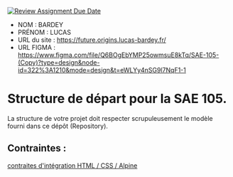 [![Review Assignment Due Date](https://classroom.github.com/assets/deadline-readme-button-24ddc0f5d75046c5622901739e7c5dd533143b0c8e959d652212380cedb1ea36.svg)](https://classroom.github.com/a/kGMeGFDJ)
- NOM : BARDEY
- PRÉNOM : LUCAS
- URL du site : https://future.origins.lucas-bardey.fr/
- URL FIGMA : https://www.figma.com/file/Q6BOgEbYMP25owmsuE8kTq/SAE-105-(Copy)?type=design&node-id=322%3A1210&mode=design&t=eWLYy4nSG9l7NqF1-1

# Structure de départ pour la SAE 105.

La structure de votre projet doit respecter scrupuleusement le modèle fourni dans ce dépôt (Repository).

## Contraintes :
[contraites d'intégration HTML / CSS / Alpine](https://moodle.univ-fcomte.fr/mod/page/view.php?id=645799)
